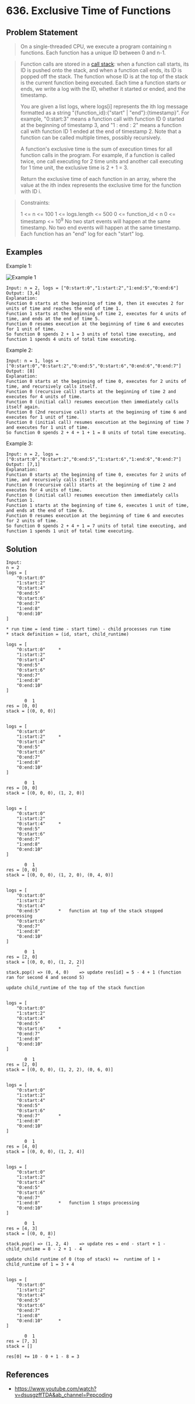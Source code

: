 # 636. Exclusive Time of Functions

## Problem Statement

> On a single-threaded CPU, we execute a program containing n functions. Each function has a unique ID between 0 and n-1.

> Function calls are stored in a [call stack](https://en.wikipedia.org/wiki/Call_stack): when a function call starts, its ID is pushed onto the stack, and when a function call ends, its ID is popped off the stack. The function whose ID is at the top of the stack is the current function being executed. Each time a function starts or ends, we write a log with the ID, whether it started or ended, and the timestamp.
>
> You are given a list logs, where logs[i] represents the ith log message formatted as a string "{function_id}:{"start" | "end"}:{timestamp}". For example, "0:start:3" means a function call with function ID 0 started at the beginning of timestamp 3, and "1 : end : 2" means a function call with function ID 1 ended at the end of timestamp 2. Note that a function can be called multiple times, possibly recursively.
>
> A function's exclusive time is the sum of execution times for all function calls in the program. For example, if a function is called twice, one call executing for 2 time units and another call executing for 1 time unit, the exclusive time is 2 + 1 = 3.
>
> Return the exclusive time of each function in an array, where the value at the ith index represents the exclusive time for the function with ID i.

> Constraints:
>
> 1 <= n <= 100
> 1 <= logs.length <= 500
> 0 <= function_id < n
> 0 <= timestamp <= 10<sup>9</sup>
> No two start events will happen at the same timestamp.
> No two end events will happen at the same timestamp.
> Each function has an "end" log for each "start" log.

## Examples

Example 1:

![Example 1](https://assets.leetcode.com/uploads/2019/04/05/diag1b.png)

```
Input: n = 2, logs = ["0:start:0","1:start:2","1:end:5","0:end:6"]
Output: [3,4]
Explanation:
Function 0 starts at the beginning of time 0, then it executes 2 for units of time and reaches the end of time 1.
Function 1 starts at the beginning of time 2, executes for 4 units of time, and ends at the end of time 5.
Function 0 resumes execution at the beginning of time 6 and executes for 1 unit of time.
So function 0 spends 2 + 1 = 3 units of total time executing, and function 1 spends 4 units of total time executing.
```

Example 2:

```
Input: n = 1, logs = ["0:start:0","0:start:2","0:end:5","0:start:6","0:end:6","0:end:7"]
Output: [8]
Explanation:
Function 0 starts at the beginning of time 0, executes for 2 units of time, and recursively calls itself.
Function 0 (recursive call) starts at the beginning of time 2 and executes for 4 units of time.
Function 0 (initial call) resumes execution then immediately calls itself again.
Function 0 (2nd recursive call) starts at the beginning of time 6 and executes for 1 unit of time.
Function 0 (initial call) resumes execution at the beginning of time 7 and executes for 1 unit of time.
So function 0 spends 2 + 4 + 1 + 1 = 8 units of total time executing.
```

Example 3:

```
Input: n = 2, logs = ["0:start:0","0:start:2","0:end:5","1:start:6","1:end:6","0:end:7"]
Output: [7,1]
Explanation:
Function 0 starts at the beginning of time 0, executes for 2 units of time, and recursively calls itself.
Function 0 (recursive call) starts at the beginning of time 2 and executes for 4 units of time.
Function 0 (initial call) resumes execution then immediately calls function 1.
Function 1 starts at the beginning of time 6, executes 1 unit of time, and ends at the end of time 6.
Function 0 resumes execution at the beginning of time 6 and executes for 2 units of time.
So function 0 spends 2 + 4 + 1 = 7 units of total time executing, and function 1 spends 1 unit of total time executing.
```

## Solution

```
Input:
n = 2
logs = [
    "0:start:0"
    "1:start:2"
    "0:start:4"
    "0:end:5"
    "0:start:6"
    "0:end:7"
    "1:end:8"
    "0:end:10"
]

* run time = (end time - start time) - child processes run time
* stack definition = (id, start, child_runtime)

logs = [
    "0:start:0"     *
    "1:start:2"
    "0:start:4"
    "0:end:5"
    "0:start:6"
    "0:end:7"
    "1:end:8"
    "0:end:10"
]

       0  1
res = [0, 0]
stack = [(0, 0, 0)]


logs = [
    "0:start:0"
    "1:start:2"     *
    "0:start:4"
    "0:end:5"
    "0:start:6"
    "0:end:7"
    "1:end:8"
    "0:end:10"
]

       0  1
res = [0, 0]
stack = [(0, 0, 0), (1, 2, 0)]


logs = [
    "0:start:0"
    "1:start:2"
    "0:start:4"     *
    "0:end:5"
    "0:start:6"
    "0:end:7"
    "1:end:8"
    "0:end:10"
]

       0  1
res = [0, 0]
stack = [(0, 0, 0), (1, 2, 0), (0, 4, 0)]


logs = [
    "0:start:0"
    "1:start:2"
    "0:start:4"
    "0:end:5"       *   function at top of the stack stopped processing
    "0:start:6"
    "0:end:7"
    "1:end:8"
    "0:end:10"
]

       0  1
res = [2, 0]
stack = [(0, 0, 0), (1, 2, 2)]
                           ^
stack.pop() => (0, 4, 0)    => update res[id] = 5 - 4 + 1 (function ran for second 4 and second 5)

update child_runtime of the top of the stack function


logs = [
    "0:start:0"
    "1:start:2"
    "0:start:4"
    "0:end:5"
    "0:start:6"     *
    "0:end:7"
    "1:end:8"
    "0:end:10"
]

       0  1
res = [2, 0]
stack = [(0, 0, 0), (1, 2, 2), (0, 6, 0)]


logs = [
    "0:start:0"
    "1:start:2"
    "0:start:4"
    "0:end:5"
    "0:start:6"
    "0:end:7"       *
    "1:end:8"
    "0:end:10"
]

       0  1
res = [4, 0]
stack = [(0, 0, 0), (1, 2, 4)]


logs = [
    "0:start:0"
    "1:start:2"
    "0:start:4"
    "0:end:5"
    "0:start:6"
    "0:end:7"
    "1:end:8"       *   function 1 stops processing
    "0:end:10"
]

       0  1
res = [4, 3]
stack = [(0, 0, 8)]
                ^
stack.pop() => (1, 2, 4)    => update res = end - start + 1 - child_runtime = 8 - 2 + 1 - 4

update child runtime of 0 (top of stack) +=  runtime of 1 + child_runtime of 1 = 3 + 4


logs = [
    "0:start:0"
    "1:start:2"
    "0:start:4"
    "0:end:5"
    "0:start:6"
    "0:end:7"
    "1:end:8"
    "0:end:10"      *
]

       0  1
res = [7, 3]
stack = []

res[0] += 10 - 0 + 1 - 8 = 3
```

## References

- https://www.youtube.com/watch?v=dsusgzffTDA&ab_channel=Pepcoding
